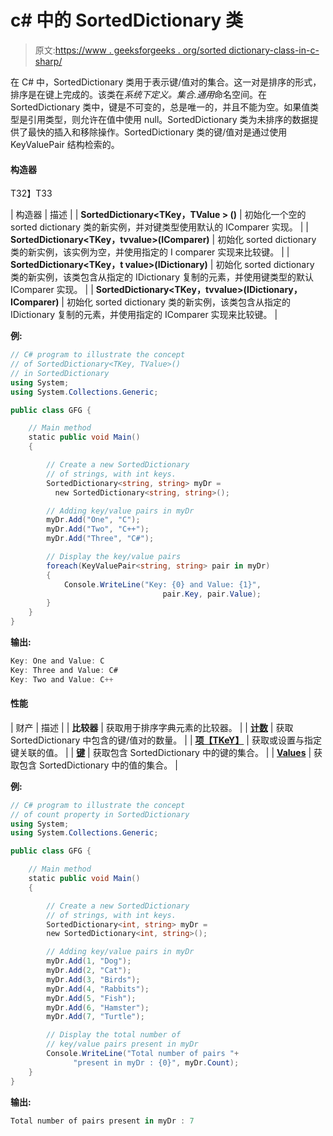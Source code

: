 # c# 中的 SortedDictionary 类

> 原文:[https://www . geeksforgeeks . org/sorted dictionary-class-in-c-sharp/](https://www.geeksforgeeks.org/sorteddictionary-class-in-c-sharp/)

在 C# 中，SortedDictionary <tkey>类用于表示键/值对的集合。这一对是排序的形式，排序是在键上完成的。该类在*系统下定义。集合.通用*命名空间。在 SortedDictionary 类中，键是不可变的，总是唯一的，并且不能为空。如果值类型是引用类型，则允许在值中使用 null。SortedDictionary 类为未排序的数据提供了最快的插入和移除操作。SortedDictionary 类的键/值对是通过使用 KeyValuePair 结构检索的。</tkey>

#### 构造器

T32】T33

| 构造器 | 描述 |
| **SortedDictionary<TKey，TValue > ()** | 初始化一个空的 sorted dictionary 类的新实例，并对键类型使用默认的 IComparer 实现。 |
| **SortedDictionary<TKey，tvvalue>(IComparer)** | 初始化 sorted dictionary 类的新实例，该实例为空，并使用指定的 I comparer 实现来比较键。 |
| **SortedDictionary<TKey，t value>(IDictionary)** | 初始化 sorted dictionary 类的新实例，该类包含从指定的 IDictionary 复制的元素，并使用键类型的默认 IComparer 实现。 |
| **SortedDictionary<TKey，tvvalue>(IDictionary，IComparer)** | 初始化 sorted dictionary 类的新实例，该类包含从指定的 IDictionary 复制的元素，并使用指定的 IComparer 实现来比较键。 |

**例:**

```cs
// C# program to illustrate the concept
// of SortedDictionary<TKey, TValue>()
// in SortedDictionary
using System;
using System.Collections.Generic;

public class GFG {

    // Main method
    static public void Main()
    {

        // Create a new SortedDictionary
        // of strings, with int keys.
        SortedDictionary<string, string> myDr = 
          new SortedDictionary<string, string>();

        // Adding key/value pairs in myDr
        myDr.Add("One", "C");
        myDr.Add("Two", "C++");
        myDr.Add("Three", "C#");

        // Display the key/value pairs
        foreach(KeyValuePair<string, string> pair in myDr)
        {
            Console.WriteLine("Key: {0} and Value: {1}",
                                  pair.Key, pair.Value);
        }
    }
}
```

**输出:**

```cs
Key: One and Value: C
Key: Three and Value: C#
Key: Two and Value: C++

```

#### 性能

| 财产 | 描述 |
| **比较器** | 获取用于排序字典元素的比较器。 |
| **[计数](https://www.geeksforgeeks.org/c-sharp-sorteddictionary-count-property/)** | 获取 SortedDictionary 中包含的键/值对的数量。 |
| **[项【TKeY】](https://www.geeksforgeeks.org/c-sharp-sorteddictionary-item-property/)** | 获取或设置与指定键关联的值。 |
| **[键](https://www.geeksforgeeks.org/c-sharp-sorteddictionary-keys-property/)** | 获取包含 SortedDictionary 中的键的集合。 |
| **[Values](https://www.geeksforgeeks.org/c-sharp-sorteddictionary-values-property/)** | 获取包含 SortedDictionary 中的值的集合。 |

**例:**

```cs
// C# program to illustrate the concept
// of count property in SortedDictionary
using System;
using System.Collections.Generic;

public class GFG {

    // Main method
    static public void Main()
    {

        // Create a new SortedDictionary
        // of strings, with int keys.
        SortedDictionary<int, string> myDr = 
        new SortedDictionary<int, string>();

        // Adding key/value pairs in myDr
        myDr.Add(1, "Dog");
        myDr.Add(2, "Cat");
        myDr.Add(3, "Birds");
        myDr.Add(4, "Rabbits");
        myDr.Add(5, "Fish");
        myDr.Add(6, "Hamster");
        myDr.Add(7, "Turtle");

        // Display the total number of 
        // key/value pairs present in myDr
        Console.WriteLine("Total number of pairs "+
              "present in myDr : {0}", myDr.Count);
    }
}
```

**输出:**

```cs
Total number of pairs present in myDr : 7

```